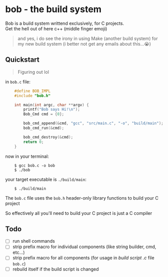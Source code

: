 # bob - the build system
Bob is a build system writtend exclusively, for C projects.  
Get the hell out of here c++ (middle finger emoji)  

> and yes, i do see the irony in using Make (another build system)
> for my new build system  (i better not get any emails about this...😭)  

## Quickstart  
> Figuring out lol  

in `bob.c` file:  
```c
    #define BOB_IMPL
    #include "bob.h"

    int main(int argc, char **argv) {
        printf("Bob says Hi!\n");
        Bob_Cmd cmd = {0};

        bob_cmd_append(&cmd, "gcc", "src/main.c", "-o", "build/main");
        bob_cmd_run(&cmd);

        bob_cmd_destroy(&cmd);
        return 0;
    }
```  

now in your terminal:  
```shell
    $ gcc bob.c -o bob
    $ ./bob
```

your target executable is `./build/main`:  
```shell
    $ ./build/main
```

The `bob.c` file uses the `bob.h` header-only library functions
to build your C project  

So effectively all you'll need to build your C project
is just a C compiler  

## Todo
- [ ] run shell commands
- [ ] strip prefix macro for individual components (like string builder, cmd, etc...)
- [ ] strip prefix macro for all components (for usage in _build script .c_ file `bob.c`)
- [ ] rebuild itself if the build script is changed

